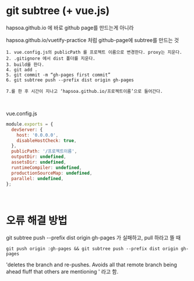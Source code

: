 # git subtree (+ vue.js)

hapsoa.github.io 에 바로 github page를 만드는게 아니라

hapsoa.github.io/vuetify-practice 처럼 github-page에 subtree를 만드는 것

```
1. vue.config.js의 publicPath 를 프로젝트 이름으로 변경한다. proxy는 지운다.
2. .gitignore 에서 dist 폴더를 지운다.
3. build를 한다.
4. git add .
5. git commit -m “gh-pages first commit”
6. git subtree push --prefix dist origin gh-pages

7.를 한 후 시간이 지나고 ‘hapsoa.github.io/프로젝트이름’으로 들어간다.
```

<br>

vue.config.js

```javascript
module.exports = {
  devServer: {
    host: '0.0.0.0',
    disableHostCheck: true,
  },
  publicPath: '/프로젝트이름',
  outputDir: undefined,
  assetsDir: undefined,
  runtimeCompiler: undefined,
  productionSourceMap: undefined,
  parallel: undefined,
};
```

<br>

# 오류 해결 방법

git subtree push --prefix dist origin gh-pages 가 실패하고, pull 하라고 뜰 때

```
git push origin :gh-pages && git subtree push --prefix dist origin gh-pages
```

'deletes the branch and re-pushes. Avoids all that remote branch being ahead fluff that others are mentioning ' 라고 함.

